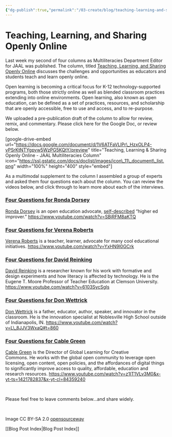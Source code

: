 ```yaml
---
{"dg-publish":true,"permalink":"/03-create/blog/teaching-learning-and-sharing-openly-online/","title":"Teaching, Learning, and Sharing Openly Online","tags":["jaal","oer","open-source"]}
---
```


# Teaching, Learning, and Sharing Openly Online

Last week my second of four columns as Multiliteracies Department Editor for JAAL was published. The column, titled [Teaching, Learning, and Sharing Openly Online](http://onlinelibrary.wiley.com/doi/10.1002/jaal.365/abstract) discusses the challenges and opportunities as educators and students teach and learn openly online.

Open learning is becoming a critical focus for K-12 technology-supported programs, both those strictly online as well as blended classroom practices extending into online environments. Open learning, also known as open education, can be defined as a set of practices, resources, and scholarship that are openly accessible, free to use and access, and to re-purpose.

We uploaded a pre-publication draft of the column to allow for review, remix, and commentary. Please click here for the Google Doc, or review below.

\[google-drive-embed url="https://docs.google.com/document/d/1V6ATFaVLlPr\_HzxOLP4-vPSrKtNTYgpvw5WzPG5KQtY/preview" title="Teaching, Learning & Sharing Openly Online - JAAL Multiliteracies Column" icon="https://ssl.gstatic.com/docs/doclist/images/icon\_11\_document\_list.png" width="100%" height="400" style="embed"\]

As a multimodal supplement to the column I assembled a group of experts and asked them four questions each about the column. You can review the videos below, and click through to learn more about each of the interviews.

### [Four Questions for Ronda Dorsey](http://wiobyrne.com/four-questions-for-ronda-dorsey-about-teaching-learning-sharing-openly-online/)

[Ronda Dorsey](https://twitter.com/openarian) is an open education advocate, [self-described](http://about.me/rdorsey) “higher ed improver.” https://www.youtube.com/watch?v=SBjRFM8aKTQ

### [Four Questions for Verena Roberts](http://wiobyrne.com/four-questions-for-verena-roberts-about-teaching-learning-sharing-openly-online/)

[Verena Roberts](https://twitter.com/verenanz) is a teacher, learner, advocate for many cool educational initiatives. https://www.youtube.com/watch?v=YxHN9l0GCrk

### [Four Questions for David Reinking](http://wiobyrne.com/four-questions-for-david-reinking-about-teaching-learning-sharing-openly-online/)

[David Reinking](http://en.wikipedia.org/wiki/David_Reinking) is a researcher known for his work with formative and design experiments and how literacy is affected by technology. He is the Eugene T. Moore Professor of Teacher Education at Clemson University. https://www.youtube.com/watch?v=6103SycSgls

### [Four Questions for Don Wettrick](http://wiobyrne.com/four-questions-for-don-wettrick-about-teaching-learning-sharing-openly-online/)

[Don Wettrick](https://twitter.com/donwettrick) is a father, educator, author, speaker, and innovator in the classroom. He is the innovation specialist at Noblesville High School outside of Indianapolis, IN. https://www.youtube.com/watch?v=L\_8JJV3WxaQ#t=860

### [Four Questions for Cable Green](http://wiobyrne.com/four-questions-for-cable-green-about-teaching-learning-and-sharing-openly-online/)

[Cable Green](https://twitter.com/cgreen) is the Director of Global Learning for Creative Commons. He works with the global open community to leverage open licensing, open content, open policies, and the affordances of digital things to significantly improve access to quality, affordable, education and research resources. https://www.youtube.com/watch?v=z1IT1VLv3M0&x-yt-ts=1421782837&x-yt-cl=84359240

 

Please feel free to leave comments below...and share widely.

 

Image CC BY-SA 2.0 [opensourceway](https://www.flickr.com/photos/opensourceway/4424154829/in/set-72157625612673573)

[[Blog Post Index\|Blog Post Index]]